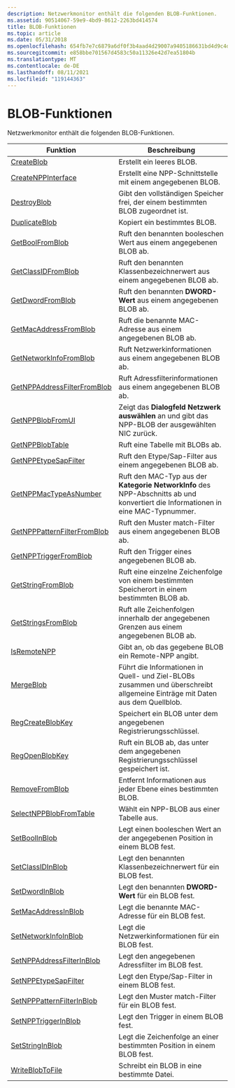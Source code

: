 ```yaml
---
description: Netzwerkmonitor enthält die folgenden BLOB-Funktionen.
ms.assetid: 90514067-59e9-4bd9-8612-2263bd414574
title: BLOB-Funktionen
ms.topic: article
ms.date: 05/31/2018
ms.openlocfilehash: 654fb7e7c6879a6df0f3b4aad4d29007a9405186631bd4d9c4dc1a24e606eb33
ms.sourcegitcommit: e858bbe701567d4583c50a11326e42d7ea51804b
ms.translationtype: MT
ms.contentlocale: de-DE
ms.lasthandoff: 08/11/2021
ms.locfileid: "119144363"
---
```

# <a name="blob-functions"></a>BLOB-Funktionen

Netzwerkmonitor enthält die folgenden BLOB-Funktionen.



| Funktion                                                       | Beschreibung                                                                                                                      |
|----------------------------------------------------------------|----------------------------------------------------------------------------------------------------------------------------------|
| [CreateBlob](createblob.md)                                   | Erstellt ein leeres BLOB.                                                                                                           |
| [CreateNPPInterface](createnppinterface.md)                   | Erstellt eine NPP-Schnittstelle mit einem angegebenen BLOB.                                                                                      |
| [DestroyBlob](destroyblob.md)                                 | Gibt den vollständigen Speicher frei, der einem bestimmten BLOB zugeordnet ist.                                                                                   |
| [DuplicateBlob](duplicateblob.md)                             | Kopiert ein bestimmtes BLOB.                                                                                                             |
| [GetBoolFromBlob](getboolfromblob.md)                         | Ruft den benannten booleschen Wert aus einem angegebenen BLOB ab.                                                                             |
| [GetClassIDFromBlob](getclassidfromblob.md)                   | Ruft den benannten Klassenbezeichnerwert aus einem angegebenen BLOB ab.                                                                    |
| [GetDwordFromBlob](getdwordfromblob.md)                       | Ruft den benannten **DWORD-Wert** aus einem angegebenen BLOB ab.                                                                           |
| [GetMacAddressFromBlob](getmacaddressfromblob.md)             | Ruft die benannte MAC-Adresse aus einem angegebenen BLOB ab.                                                                               |
| [GetNetworkInfoFromBlob](getnetworkinfofromblob.md)           | Ruft Netzwerkinformationen aus einem angegebenen BLOB ab.                                                                                 |
| [GetNPPAddressFilterFromBlob](getnppaddressfilterfromblob.md) | Ruft Adressfilterinformationen aus einem angegebenen BLOB ab.                                                                          |
| [GetNPPBlobFromUI](getnppblobfromui.md)                       | Zeigt das **Dialogfeld Netzwerk auswählen** an und gibt das NPP-BLOB der ausgewählten NIC zurück.                                       |
| [GetNPPBlobTable](getnppblobtable.md)                         | Ruft eine Tabelle mit BLOBs ab.                                                                                                      |
| [GetNPPEtypeSapFilter](getnppetypesapfilter.md)               | Ruft den Etype/Sap-Filter aus einem angegebenen BLOB ab.                                                                                |
| [GetNPPMacTypeAsNumber](getnppmactypeasnumber.md)             | Ruft den MAC-Typ aus der **Kategorie NetworkInfo** des NPP-Abschnitts ab und konvertiert die Informationen in eine MAC-Typnummer. |
| [GetNPPPatternFilterFromBlob](getnpppatternfilterfromblob.md) | Ruft den Muster match-Filter aus einem angegebenen BLOB ab.                                                                            |
| [GetNPPTriggerFromBlob](getnpptriggerfromblob.md)             | Ruft den Trigger eines angegebenen BLOB ab.                                                                                           |
| [GetStringFromBlob](getstringfromblob.md)                     | Ruft eine einzelne Zeichenfolge von einem bestimmten Speicherort in einem bestimmten BLOB ab.                                                          |
| [GetStringsFromBlob](getstringsfromblob.md)                   | Ruft alle Zeichenfolgen innerhalb der angegebenen Grenzen aus einem angegebenen BLOB ab.                                                          |
| [IsRemoteNPP](isremotenpp.md)                                 | Gibt an, ob das gegebene BLOB ein Remote-NPP angibt.                                                                         |
| [MergeBlob](mergeblob.md)                                     | Führt die Informationen in Quell- und Ziel-BLOBs zusammen und überschreibt allgemeine Einträge mit Daten aus dem Quellblob.                  |
| [RegCreateBlobKey](regcreateblobkey.md)                       | Speichert ein BLOB unter dem angegebenen Registrierungsschlüssel.                                                                                         |
| [RegOpenBlobKey](regopenblobkey.md)                           | Ruft ein BLOB ab, das unter dem angegebenen Registrierungsschlüssel gespeichert ist.                                                                               |
| [RemoveFromBlob](removefromblob.md)                           | Entfernt Informationen aus jeder Ebene eines bestimmten BLOB.                                                                              |
| [SelectNPPBlobFromTable](selectnppblobfromtable.md)           | Wählt ein NPP-BLOB aus einer Tabelle aus.                                                                                                |
| [SetBoolInBlob](setboolinblob.md)                             | Legt einen booleschen Wert an der angegebenen Position in einem BLOB fest.                                                                        |
| [SetClassIDInBlob](setclassidinblob.md)                       | Legt den benannten Klassenbezeichnerwert für ein BLOB fest.                                                                                |
| [SetDwordInBlob](setdwordinblob.md)                           | Legt den benannten **DWORD-Wert** für ein BLOB fest.                                                                                       |
| [SetMacAddressInBlob](setmacaddressinblob.md)                 | Legt die benannte MAC-Adresse für ein BLOB fest.                                                                                           |
| [SetNetworkInfoInBlob](setnetworkinfoinblob.md)               | Legt die Netzwerkinformationen für ein BLOB fest.                                                                                         |
| [SetNPPAddressFilterInBlob](setnppaddressfilterinblob.md)     | Legt den angegebenen Adressfilter im BLOB fest.                                                                                       |
| [SetNPPEtypeSapFilter](setnppetypesapfilter.md)               | Legt den Etype/Sap-Filter in einem BLOB fest.                                                                                             |
| [SetNPPPatternFilterInBlob](setnpppatternfilterinblob.md)     | Legt den Muster match-Filter für ein BLOB fest.                                                                                        |
| [SetNPPTriggerInBlob](setnpptriggerinblob.md)                 | Legt den Trigger in einem BLOB fest.                                                                                                      |
| [SetStringInBlob](setstringinblob.md)                         | Legt die Zeichenfolge an einer bestimmten Position in einem BLOB fest.                                                                               |
| [WriteBlobToFile](writeblobtofile.md)                         | Schreibt ein BLOB in eine bestimmte Datei.                                                                                                   |



 

 

 



